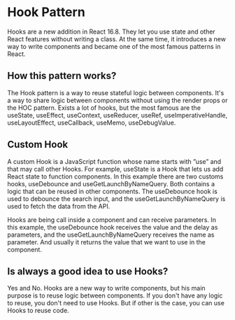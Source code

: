 # Hook Pattern

Hooks are a new addition in React 16.8. They let you use state and other React features without writing a class.
At the same time, it introduces a new way to write components and became one of the most famous patterns in React.

## How this pattern works?

The Hook pattern is a way to reuse stateful logic between components. It's a way to share logic between components without using the render props or the HOC pattern.
Exists a lot of hooks, but the most famous are the useState, useEffect, useContext, useReducer, useRef, useImperativeHandle, useLayoutEffect, useCallback, useMemo, useDebugValue.

## Custom Hook

A custom Hook is a JavaScript function whose name starts with ”use” and that may call other Hooks. For example, useState is a Hook that lets us add React state to function components.
In this example there are two customs hooks, useDebounce and useGetLaunchByNameQuery. Both contains a logic that can be reused in other components. The useDebounce hook is used to debounce the search input, and the useGetLaunchByNameQuery is used to fetch the data from the API.

Hooks are being call inside a component and can receive parameters. In this example, the useDebounce hook receives the value and the delay as parameters, and the useGetLaunchByNameQuery receives the name as parameter. And usually it returns the value that we want to use in the component.

## Is always a good idea to use Hooks?

Yes and No. Hooks are a new way to write components, but his main purpose is to reuse logic between components. If you don't have any logic to reuse, you don't need to use Hooks. But if other is the case, you can use Hooks to reuse code.